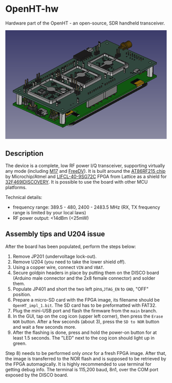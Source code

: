 # OpenHT-hw
Hardware part of the OpenHT - an open-source, SDR handheld transceiver.

<img src="https://github.com/M17-Project/OpenHT-hw/blob/main/render_iso_back.png" width="800">

## Description
The device is a complete, low RF power I/Q transceiver, supporting virtually any mode (including [M17](https://m17project.org) and [FreeDV](https://freedv.org)).
It is built around the [AT86RF215 chip](https://www.microchip.com/en-us/product/AT86RF215) by Microchip/Atmel
and [LIFCL-40-9SG72C](https://www.latticesemi.com/Products/FPGAandCPLD/CrossLink-NX) FPGA from Lattice as a shield for [32F469IDISCOVERY](https://www.st.com/en/evaluation-tools/32f469idiscovery.html). It is possible to use the board with other MCU platforms.

Technical details:
- frequency range: 389.5 - 480, 2400 - 2483.5 MHz (RX, TX frequency range is limited by your local laws)
- RF power output: <14dBm (<25mW)

## Assembly tips and U204 issue
After the board has been populated, perform the steps below:
1) Remove JP201 (undervoltage lock-out).
2) Remove U204 (you need to take the lower shield off).
3) Using a copper wire, connect `VIN` and `VBAT`.
4) Secure goldpin headers in place by putting them on the DISCO board (Arduino male connector and the 2x8 female connector) and solder them.
5) Populate JP401 and short the two left pins,`JTAG_EN` to `GND`, "OFF" position.
6) Prepare a micro-SD card with the FPGA image, its filename should be `OpenHT_impl_1.bit`. The SD card has to be preformatted with FAT32.
7) Plug the mini-USB port and flash the firmware from the `main` branch.
8) In the GUI, tap on the cog icon (upper left corner), then press the `Erase NOR` button. After a few seconds (about 3), press the `SD to NOR` button and wait a few seconds more.
9) After the flashing is done, press and hold the power-on button for at least 1.5 seconds. The "LED" next to the cog icon should light up in green.

Step 8) needs to be performed only *once* for a fresh FPGA image. After that, the image is transferred to the NOR flash and is supposed to be retrieved by the FPGA automagically.
It is highly recommended to use terminal for getting debug info. The terminal is 115,200 baud, 8n1, over the COM port exposed by the DISCO board.
